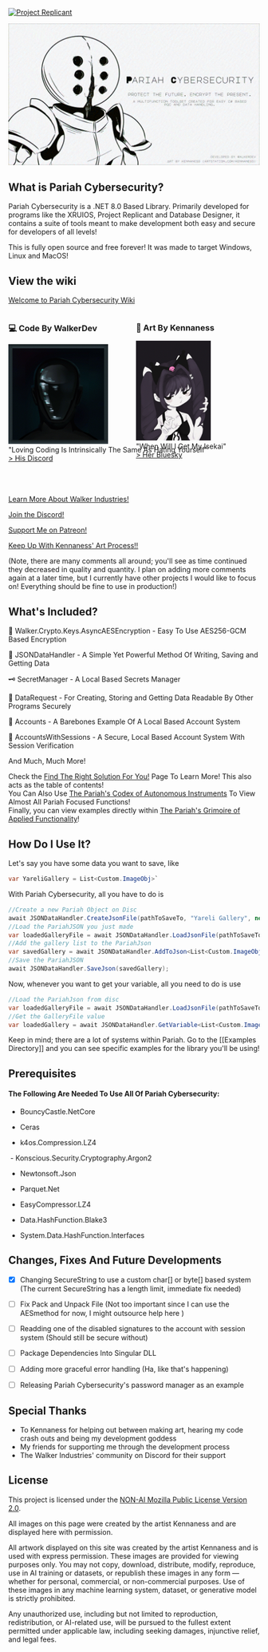[![Project Replicant](imgs/ProjectReplicant.png)](https://walkerdev.itch.io/project-replicant)

![Pariah Cybersec](imgs/PariahCybersec.png)

## What is Pariah Cybersecurity?

Pariah Cybersecurity is a .NET 8.0 Based Library. Primarily developed for programs like the XRUIOS, Project Replicant and Database Designer, it contains a suite of tools meant to make development both easy and secure for developers of all levels!

This is fully open source and free forever! It was made to target Windows, Linux and MacOS!

## View the wiki  
[Welcome to Pariah Cybersecurity Wiki](https://walker-industries-rnd.github.io/PariahCybersecurity/Welcome%20To%20Pariah%20Cybersecurity.html)

<div style="white-space: nowrap;">

<div style="display: inline-block; vertical-align: top; width: 48%; margin-right: 2%;">
  <h3>💻 Code By WalkerDev</h3>
  <img src="imgs/WalkerDev.png" alt="WalkerDev" height="200"><br>
  "Loving Coding Is Intrinsically The Same As Hating Yourself"<br>
  <a href="https://discord.gg/H8h8scsxtH">&gt; His Discord</a>
</div>

<div style="display: inline-block; vertical-align: top; width: 48%;">
  <h3>🎨 Art By Kennaness</h3>
<img src="imgs/Kennaness.png" alt="Ada" height="200"><br>
  "When Will I Get My Isekai"<br>
  <a href="https://bsky.app/profile/kennaness.bsky.social">&gt; Her Bluesky</a>
</div>

</div>

<br>
<br>

<br>

[Learn More About Walker Industries!](https://walkerindustries.xyz)

[Join the Discord!](https://discord.gg/H8h8scsxtH)

[Support Me on Patreon!](https://www.patreon.com/walkerdev)

[Keep Up With Kennaness' Art Process!!](https://www.artstation.com/kennaness)



(Note, there are many comments all around; you'll see as time continued they decreased in quality and quantity. I plan on adding more comments again at a later time, but I currently have other projects I would like to focus on! Everything should be fine to use in production!)


## What's Included?

🔐 Walker.Crypto.Keys.AsyncAESEncryption - Easy To Use AES256-GCM Based Encryption 

📄 JSONDataHandler - A Simple Yet Powerful Method Of Writing, Saving and Getting Data

🗝️ SecretManager - A Local Based Secrets Manager

📨 DataRequest - For Creating, Storing and Getting Data Readable By Other Programs Securely

👤 Accounts - A Barebones Example Of A Local Based Account System

🔐 AccountsWithSessions - A Secure, Local Based Account System With Session Verification


And Much, Much More!

Check the [Find The Right Solution For You!](https://walker-industries-rnd.github.io/PariahCybersecurity/PariahCybersecWiki/Look%20At%20These/Find%20The%20Right%20Solution%20For%20You!.html) Page To Learn More! This also acts as the table of contents!  
You Can Also Use [The Pariah's Codex of Autonomous Instruments](https://walker-industries-rnd.github.io/PariahCybersecurity/PariahCybersecWiki/Look%20At%20These/The%20Pariah's%20Codex%20of%20Autonomous%20Instruments.html) To View Almost All Pariah Focused Functions!  
Finally, you can view examples directly within [The Pariah's Grimoire of Applied Functionality](https://walker-industries-rnd.github.io/PariahCybersecurity/PariahCybersecWiki/Look%20At%20These/The%20Pariah's%20Grimoire%20of%20Applied%20Functionality.html)!



## How Do I Use It?

Let's say you have some data you want to save, like

```csharp
var YareliGallery = List<Custom.ImageObj>`
```

With Pariah Cybersecurity, all you have to do is

``` csharp
//Create a new Pariah Object on Disc
await JSONDataHandler.CreateJsonFile(pathToSaveTo, "Yareli Gallery", new JObject {} );
//Load the PariahJSON you just made
var loadedGalleryFile = await JSONDataHandler.LoadJsonFile(pathToSaveTo, "Yareli Gallery");
//Add the gallery list to the PariahJson
var savedGallery = await JSONDataHandler.AddToJson<List<Custom.ImageObj>>(loadedGalleryFile, "Gallery", YareliGallery, Password);
//Save the PariahJSON
await JSONDataHandler.SaveJson(savedGallery);
```

Now, whenever you want to get your variable, all you need to do is use

```csharp
//Load the PariahJson from disc
var loadedGalleryFile = await JSONDataHandler.LoadJsonFile(pathToSaveTo, "Yareli Gallery");
//Get the GalleryFile value
var loadedGallery = await JSONDataHandler.GetVariable<List<Custom.ImageObj>>(loadedGalleryFile, "Gallery", Password);
```

Keep in mind; there are a lot of systems within Pariah. Go to the [[Examples Directory]] and you can see specific examples for the library you'll be using!

## Prerequisites

#### The Following Are Needed To Use All Of Pariah Cybersecurity:

- BouncyCastle.NetCore

- Ceras

- k4os.Compression.LZ4

 - Konscious.Security.Cryptography.Argon2

- Newtonsoft.Json

- Parquet.Net

- EasyCompressor.LZ4

- Data.HashFunction.Blake3

- System.Data.HashFunction.Interfaces



## Changes, Fixes And Future Developments

- [X] Changing SecureString to use a custom char[] or byte[] based system (The current SecureString has a length limit, immediate fix needed)
- [ ] Fix Pack and Unpack File (Not too important since I can use the AESmethod for now, I might outsource help here )
- [ ] Readding one of the disabled signatures to the account with session system (Should still be secure without)
- [ ] Package Dependencies Into Singular DLL
- [ ] Adding more graceful error handling (Ha, like that's happening)
- [ ] Releasing Pariah Cybersecurity's password manager as an example


## Special Thanks

- To Kennaness for helping out between making art, hearing my code crash outs and being my development goddess
- My friends for supporting me through the development process
- The Walker Industries' community on Discord for their support


## License
This project is licensed under the [NON-AI Mozilla Public License Version 2.0](https://raw.githubusercontent.com/non-ai-licenses/non-ai-licenses/main/NON-AI-MPL-2.0).

All images on this page were created by the artist Kennaness and are displayed here with permission.


All artwork displayed on this site was created by the artist Kennaness and is used with express permission.
These images are provided for viewing purposes only.
You may not copy, download, distribute, modify, reproduce, use in AI training or datasets, or republish these images in any form — whether for personal, commercial, or non-commercial purposes.
Use of these images in any machine learning system, dataset, or generative model is strictly prohibited.

Any unauthorized use, including but not limited to reproduction, redistribution, or AI-related use, will  be pursued to the fullest extent permitted under applicable law, including seeking damages, injunctive relief, and legal fees.



